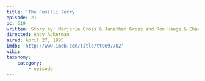 ```yaml
---
title: 'The Fusilli Jerry'
episode: 21
pc: 619
written: Story by: Marjorie Gross & Jonathan Gross and Ron Hauge & Charlie Rubin | Teleplay by: Marjorie Gross
directed: Andy Ackerman
aired: April 27, 1995
imdb: 'http://www.imdb.com/title/tt0697702'
wiki:
taxonomy:
    category:
        - episode
---
```


